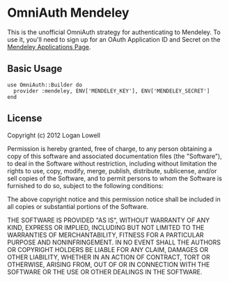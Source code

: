 # OmniAuth Mendeley

This is the unofficial OmniAuth strategy for authenticating to Mendeley. To
use it, you'll need to sign up for an OAuth Application ID and Secret
on the [Mendeley Applications Page](https://dev.mendeley.com/applications/register/).

## Basic Usage

    use OmniAuth::Builder do
      provider :mendeley, ENV['MENDELEY_KEY'], ENV['MENDELEY_SECRET']
    end

## License

Copyright (c) 2012 Logan Lowell

Permission is hereby granted, free of charge, to any person obtaining a copy of this software and associated documentation files (the "Software"), to deal in the Software without restriction, including without limitation the rights to use, copy, modify, merge, publish, distribute, sublicense, and/or sell copies of the Software, and to permit persons to whom the Software is furnished to do so, subject to the following conditions:

The above copyright notice and this permission notice shall be included in all copies or substantial portions of the Software.

THE SOFTWARE IS PROVIDED "AS IS", WITHOUT WARRANTY OF ANY KIND, EXPRESS OR IMPLIED, INCLUDING BUT NOT LIMITED TO THE WARRANTIES OF MERCHANTABILITY, FITNESS FOR A PARTICULAR PURPOSE AND NONINFRINGEMENT. IN NO EVENT SHALL THE AUTHORS OR COPYRIGHT HOLDERS BE LIABLE FOR ANY CLAIM, DAMAGES OR OTHER LIABILITY, WHETHER IN AN ACTION OF CONTRACT, TORT OR OTHERWISE, ARISING FROM, OUT OF OR IN CONNECTION WITH THE SOFTWARE OR THE USE OR OTHER DEALINGS IN THE SOFTWARE.
